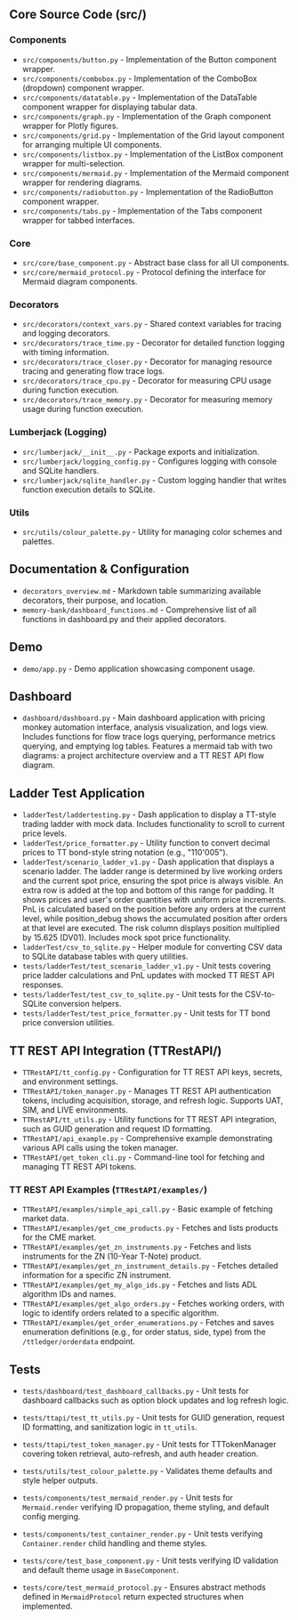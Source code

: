 ## Core Source Code (src/)

### Components

- `src/components/button.py` - Implementation of the Button component wrapper.
- `src/components/combobox.py` - Implementation of the ComboBox (dropdown) component wrapper.
- `src/components/datatable.py` - Implementation of the DataTable component wrapper for displaying tabular data.
- `src/components/graph.py` - Implementation of the Graph component wrapper for Plotly figures.
- `src/components/grid.py` - Implementation of the Grid layout component for arranging multiple UI components.
- `src/components/listbox.py` - Implementation of the ListBox component wrapper for multi-selection.
- `src/components/mermaid.py` - Implementation of the Mermaid component wrapper for rendering diagrams.
- `src/components/radiobutton.py` - Implementation of the RadioButton component wrapper.
- `src/components/tabs.py` - Implementation of the Tabs component wrapper for tabbed interfaces.

### Core

- `src/core/base_component.py` - Abstract base class for all UI components.
- `src/core/mermaid_protocol.py` - Protocol defining the interface for Mermaid diagram components.

### Decorators

- `src/decorators/context_vars.py` - Shared context variables for tracing and logging decorators.
- `src/decorators/trace_time.py` - Decorator for detailed function logging with timing information.
- `src/decorators/trace_closer.py` - Decorator for managing resource tracing and generating flow trace logs.
- `src/decorators/trace_cpu.py` - Decorator for measuring CPU usage during function execution.
- `src/decorators/trace_memory.py` - Decorator for measuring memory usage during function execution.

### Lumberjack (Logging)

- `src/lumberjack/__init__.py` - Package exports and initialization.
- `src/lumberjack/logging_config.py` - Configures logging with console and SQLite handlers.
- `src/lumberjack/sqlite_handler.py` - Custom logging handler that writes function execution details to SQLite.

### Utils

- `src/utils/colour_palette.py` - Utility for managing color schemes and palettes.

## Documentation & Configuration

- `decorators_overview.md` - Markdown table summarizing available decorators, their purpose, and location.
- `memory-bank/dashboard_functions.md` - Comprehensive list of all functions in dashboard.py and their applied decorators.

## Demo

- `demo/app.py` - Demo application showcasing component usage.

## Dashboard

- `dashboard/dashboard.py` - Main dashboard application with pricing monkey automation interface, analysis visualization, and logs view. Includes functions for flow trace logs querying, performance metrics querying, and emptying log tables. Features a mermaid tab with two diagrams: a project architecture overview and a TT REST API flow diagram.

## Ladder Test Application

- `ladderTest/laddertesting.py` - Dash application to display a TT-style trading ladder with mock data. Includes functionality to scroll to current price levels.
- `ladderTest/price_formatter.py` - Utility function to convert decimal prices to TT bond-style string notation (e.g., "110'005").
- `ladderTest/scenario_ladder_v1.py` - Dash application that displays a scenario ladder. The ladder range is determined by live working orders and the current spot price, ensuring the spot price is always visible. An extra row is added at the top and bottom of this range for padding. It shows prices and user's order quantities with uniform price increments. PnL is calculated based on the position before any orders at the current level, while position_debug shows the accumulated position after orders at that level are executed. The risk column displays position multiplied by 15.625 (DV01). Includes mock spot price functionality.
- `ladderTest/csv_to_sqlite.py` - Helper module for converting CSV data to SQLite database tables with query utilities.
- `tests/ladderTest/test_scenario_ladder_v1.py` - Unit tests covering price ladder calculations and PnL updates with mocked TT REST API responses.
- `tests/ladderTest/test_csv_to_sqlite.py` - Unit tests for the CSV-to-SQLite conversion helpers.
- `tests/ladderTest/test_price_formatter.py` - Unit tests for TT bond price conversion utilities.

## TT REST API Integration (TTRestAPI/)

- `TTRestAPI/tt_config.py` - Configuration for TT REST API keys, secrets, and environment settings.
- `TTRestAPI/token_manager.py` - Manages TT REST API authentication tokens, including acquisition, storage, and refresh logic. Supports UAT, SIM, and LIVE environments.
- `TTRestAPI/tt_utils.py` - Utility functions for TT REST API integration, such as GUID generation and request ID formatting.
- `TTRestAPI/api_example.py` - Comprehensive example demonstrating various API calls using the token manager.
- `TTRestAPI/get_token_cli.py` - Command-line tool for fetching and managing TT REST API tokens.

### TT REST API Examples (`TTRestAPI/examples/`)
- `TTRestAPI/examples/simple_api_call.py` - Basic example of fetching market data.
- `TTRestAPI/examples/get_cme_products.py` - Fetches and lists products for the CME market.
- `TTRestAPI/examples/get_zn_instruments.py` - Fetches and lists instruments for the ZN (10-Year T-Note) product.
- `TTRestAPI/examples/get_zn_instrument_details.py` - Fetches detailed information for a specific ZN instrument.
- `TTRestAPI/examples/get_my_algo_ids.py` - Fetches and lists ADL algorithm IDs and names.
- `TTRestAPI/examples/get_algo_orders.py` - Fetches working orders, with logic to identify orders related to a specific algorithm.
- `TTRestAPI/examples/get_order_enumerations.py` - Fetches and saves enumeration definitions (e.g., for order status, side, type) from the `/ttledger/orderdata` endpoint.


## Tests

- `tests/dashboard/test_dashboard_callbacks.py` - Unit tests for dashboard callbacks such as option block updates and log refresh logic.

- `tests/ttapi/test_tt_utils.py` - Unit tests for GUID generation, request ID formatting, and sanitization logic in `tt_utils`.

- `tests/ttapi/test_token_manager.py` - Unit tests for TTTokenManager covering token retrieval, auto-refresh, and auth header creation.

- `tests/utils/test_colour_palette.py` - Validates theme defaults and style helper outputs.

- `tests/components/test_mermaid_render.py` - Unit tests for `Mermaid.render` verifying ID propagation, theme styling, and default config merging.

- `tests/components/test_container_render.py` - Unit tests verifying `Container.render` child handling and theme styles.
- `tests/core/test_base_component.py` - Unit tests verifying ID validation and default theme usage in `BaseComponent`.
- `tests/core/test_mermaid_protocol.py` - Ensures abstract methods defined in `MermaidProtocol` return expected structures when implemented.

